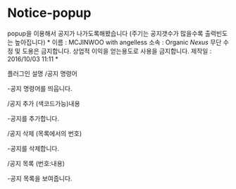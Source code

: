 # Notice-popup
popup을 이용해서 공지가 나가도록해봤습니다 (주기는 공지갯수가 많을수록 출력빈도는 높아집니다)
*
 이름 : MCJINWOO with angelless
 소속 : Organic *Nexus*
 무단 수정 및 도용은 금지합니다.
 상업적 이익을 얻는용도로 사용을 금지합니다.
 제작일 : 2016/10/03 11:11
*
 
 플러그인 설명
 /공지 명령어
 
 -공지 명령어를 띄웁니다.
 
 /공지 추가 (색코드가능)내용
 
 -공지를 추가합니다.
 
 /공지 삭제 (목록에서의 번호)
 
 -공지를 삭제합니다.
 
 /공지 목록 (번호:내용)
 
 -공지 목록을 보여줍니다.
